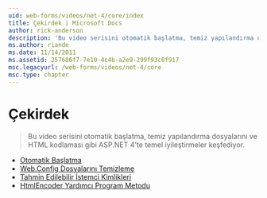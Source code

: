 ```yaml
---
uid: web-forms/videos/net-4/core/index
title: Çekirdek | Microsoft Docs
author: rick-anderson
description: 'Bu video serisini otomatik başlatma, temiz yapılandırma dosyalarını ve HTML kodlaması gibi ASP.NET 4''te temel iyileştirmeler keşfediyor.'
ms.author: riande
ms.date: 11/14/2011
ms.assetid: 257686f7-7e10-4c4b-a2e9-299f93c0f917
msc.legacyurl: /web-forms/videos/net-4/core
msc.type: chapter
---
```

<a name="core"></a>Çekirdek
====================
> Bu video serisini otomatik başlatma, temiz yapılandırma dosyalarını ve HTML kodlaması gibi ASP.NET 4'te temel iyileştirmeler keşfediyor.


- [Otomatik Başlatma](aspnet-4-quick-hit-auto-start.md)
- [Web.Config Dosyalarını Temizleme](aspnet-4-quick-hit-clean-webconfig-files.md)
- [Tahmin Edilebilir İstemci Kimlikleri](aspnet-4-quick-hit-predictable-client-ids.md)
- [HtmlEncoder Yardımcı Program Metodu](aspnet-4-quick-hit-the-htmlencoder-utility-method.md)
